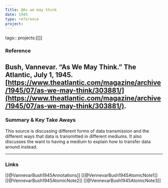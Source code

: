 ```yaml
---
Title: @As we may think
date: 1945
type: reference
project:
---
```


tags::
projects:[[]]

### Reference 
Bush, Vannevar. “As We May Think.” The Atlantic, July 1, 1945. [https://www.theatlantic.com/magazine/archive/1945/07/as-we-may-think/303881/](https://www.theatlantic.com/magazine/archive/1945/07/as-we-may-think/303881/).
---

### Summary & Key Take Aways

This source is discussing different forms of data transmission and the different ways that data is transmitted in different mediums. It also discusses the want to having a medium to explain how to transfer data around instead.

--- 

### Links
[[@VannevarBush1945Annotations]]
[[@VennevarBush1945AtomicNote1]]
[[@VennevarBush1945AtomicNote2]]
[[@VennevarBush1945AtomicNote3]]
